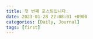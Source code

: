 ```yaml
---
title: 첫 번째 포스팅입니다.
date: 2023-01-28 22:08:01 +0900
categories: [Daily, Journal]
tags: [first]
---
```

